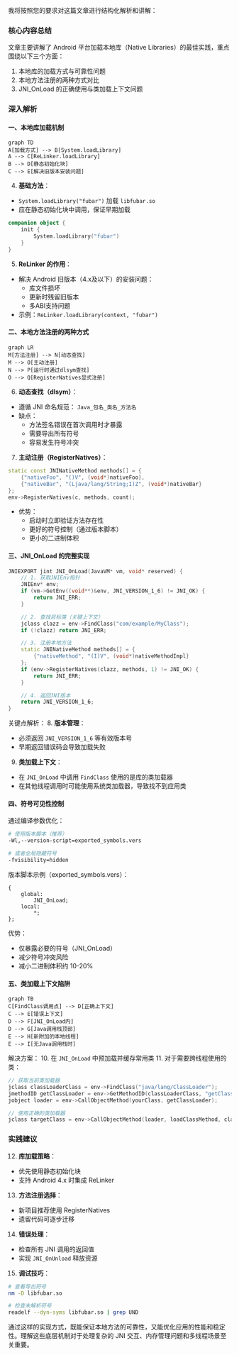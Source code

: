 

我将按照您的要求对这篇文章进行结构化解析和讲解：

### 核心内容总结
文章主要讲解了 Android 平台加载本地库（Native Libraries）的最佳实践，重点围绕以下三个方面：
1. 本地库的加载方式与可靠性问题
2. 本地方法注册的两种方式对比
3. JNI_OnLoad 的正确使用与类加载上下文问题

### 深入解析

#### 一、本地库加载机制
```mermaid
graph TD
A[加载方式] --> B[System.loadLibrary]
A --> C[ReLinker.loadLibrary]
B --> D[静态初始化块]
C --> E[解决旧版本安装问题]
```

4. **基础方法**：
- `System.loadLibrary("fubar")` 加载 `libfubar.so`
- 应在静态初始化块中调用，保证早期加载
```kotlin
companion object {
    init {
        System.loadLibrary("fubar")
    }
}
```

5. **ReLinker 的作用**：
- 解决 Android 旧版本（4.x及以下）的安装问题：
  - 库文件损坏
  - 更新时残留旧版本
  - 多ABI支持问题
- 示例：`ReLinker.loadLibrary(context, "fubar")`

#### 二、本地方法注册的两种方式
```mermaid
graph LR
M[方法注册] --> N[动态查找]
M --> O[主动注册]
N --> P[运行时通过dlsym查找]
O --> Q[RegisterNatives显式注册]
```

6. **动态查找（dlsym）**：
- 遵循 JNI 命名规范：
  `Java_包名_类名_方法名`
- 缺点：
  - 方法签名错误在首次调用时才暴露
  - 需要导出所有符号
  - 容易发生符号冲突

7. **主动注册（RegisterNatives）**：
```cpp
static const JNINativeMethod methods[] = {
    {"nativeFoo", "()V", (void*)nativeFoo},
    {"nativeBar", "(Ljava/lang/String;I)Z", (void*)nativeBar}
};
env->RegisterNatives(c, methods, count);
```
- 优势：
  - 启动时立即验证方法存在性
  - 更好的符号控制（通过版本脚本）
  - 更小的二进制体积

#### 三、JNI_OnLoad 的完整实现
```cpp
JNIEXPORT jint JNI_OnLoad(JavaVM* vm, void* reserved) {
    // 1. 获取JNIEnv指针
    JNIEnv* env;
    if (vm->GetEnv((void**)&env, JNI_VERSION_1_6) != JNI_OK) {
        return JNI_ERR;
    }

    // 2. 查找目标类（关键上下文）
    jclass clazz = env->FindClass("com/example/MyClass");
    if (!clazz) return JNI_ERR;

    // 3. 注册本地方法
    static JNINativeMethod methods[] = {
        {"nativeMethod", "(I)V", (void*)nativeMethodImpl}
    };
    if (env->RegisterNatives(clazz, methods, 1) != JNI_OK) {
        return JNI_ERR;
    }

    // 4. 返回JNI版本
    return JNI_VERSION_1_6;
}
```

关键点解析：
8. **版本管理**：
- 必须返回 `JNI_VERSION_1_6` 等有效版本号
- 早期返回错误码会导致加载失败

9. **类加载上下文**：
- 在 `JNI_OnLoad` 中调用 `FindClass` 使用的是库的类加载器
- 在其他线程调用时可能使用系统类加载器，导致找不到应用类

#### 四、符号可见性控制
通过编译参数优化：
```bash
# 使用版本脚本（推荐）
-Wl,--version-script=exported_symbols.vers 

# 或者全局隐藏符号
-fvisibility=hidden
```

版本脚本示例（exported_symbols.vers）：
```
{
    global:
        JNI_OnLoad;
    local:
        *;
};
```

优势：
- 仅暴露必要的符号（JNI_OnLoad）
- 减少符号冲突风险
- 减小二进制体积约 10-20%

#### 五、类加载上下文陷阱
```mermaid
graph TB
C[FindClass调用点] --> D[正确上下文]
C --> E[错误上下文]
D --> F[JNI_OnLoad内]
D --> G[Java调用栈顶部]
E --> H[新附加的本地线程]
E --> I[无Java调用栈时]
```

解决方案：
10. 在 `JNI_OnLoad` 中预加载并缓存常用类
11. 对于需要跨线程使用的类：
```cpp
// 获取当前类加载器
jclass classLoaderClass = env->FindClass("java/lang/ClassLoader");
jmethodID getClassLoader = env->GetMethodID(classLoaderClass, "getClassLoader", "()Ljava/lang/ClassLoader;");
jobject loader = env->CallObjectMethod(yourClass, getClassLoader);

// 使用正确的类加载器
jclass targetClass = env->CallObjectMethod(loader, loadClassMethod, className);
```

### 实践建议
12. **库加载策略**：
- 优先使用静态初始化块
- 支持 Android 4.x 时集成 ReLinker

13. **方法注册选择**：
- 新项目推荐使用 RegisterNatives
- 遗留代码可逐步迁移

14. **错误处理**：
- 检查所有 JNI 调用的返回值
- 实现 `JNI_OnUnload` 释放资源

15. **调试技巧**：
```bash
# 查看导出符号
nm -D libfubar.so

# 检查未解析符号
readelf --dyn-syms libfubar.so | grep UND
```

通过这样的实现方式，既能保证本地方法的可靠性，又能优化应用的性能和稳定性。理解这些底层机制对于处理复杂的 JNI 交互、内存管理问题和多线程场景至关重要。